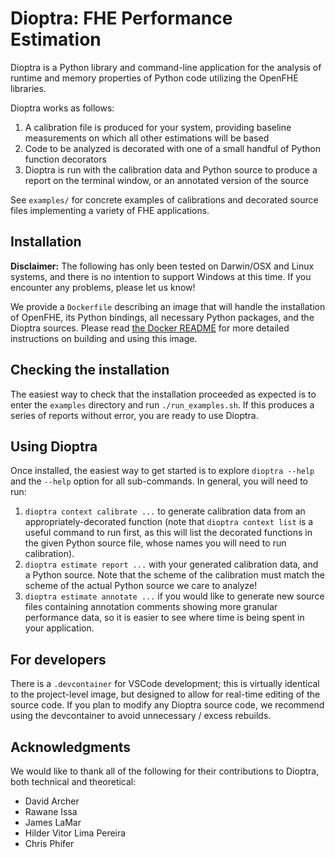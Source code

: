 # Dioptra: FHE Performance Estimation

Dioptra is a Python library and command-line application for the analysis of
runtime and memory properties of Python code utilizing the OpenFHE libraries.

Dioptra works as follows:

1. A calibration file is produced for your system, providing baseline
   measurements on which all other estimations will be based
2. Code to be analyzed is decorated with one of a small handful of Python
   function decorators
3. Dioptra is run with the calibration data and Python source to produce a
   report on the terminal window, or an annotated version of the source

See `examples/` for concrete examples of calibrations and decorated source files
implementing a variety of FHE applications.

## Installation

**Disclaimer:** The following has only been tested on Darwin/OSX and Linux
systems, and there is no intention to support Windows at this time.
If you encounter any problems, please let us know!

We provide a `Dockerfile` describing an image that will handle the installation
of OpenFHE, its Python bindings, all necessary Python packages, and the Dioptra
sources. Please read [the Docker README](README.Docker.md) for more detailed
instructions on building and using this image.

## Checking the installation

The easiest way to check that the installation proceeded as expected is to
enter the `examples` directory and run `./run_examples.sh`. If this produces a
series of reports without error, you are ready to use Dioptra.

## Using Dioptra

Once installed, the easiest way to get started is to explore `dioptra --help`
and the `--help` option for all sub-commands. In general, you will need to run:

1. `dioptra context calibrate ...` to generate calibration data from an
   appropriately-decorated function (note that `dioptra context list` is a
   useful command to run first, as this will list the decorated functions in
   the given Python source file, whose names you will need to run calibration).
2. `dioptra estimate report ...` with your generated calibration data, and a
   Python source. Note that the scheme of the calibration must match the scheme
   of the actual Python source we care to analyze!
3. `dioptra estimate annotate ...` if you would like to generate new source
   files containing annotation comments showing more granular performance data,
   so it is easier to see where time is being spent in your application.

## For developers

There is a `.devcontainer` for VSCode development; this is virtually identical
to the project-level image, but designed to allow for real-time editing of the
source code. If you plan to modify any Dioptra source code, we recommend using
the devcontainer to avoid unnecessary / excess rebuilds.

## Acknowledgments

We would like to thank all of the following for their contributions to Dioptra,
both technical and theoretical:

- David Archer
- Rawane Issa
- James LaMar
- Hilder Vitor Lima Pereira
- Chris Phifer
